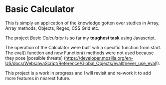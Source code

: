 # Basic Calculator

This is simply an application of the knowledge gotten over studies in Array, Array methods, Objects, Regex, CSS Grid etc.

The project _Basic Calculator_ is so far my **toughest task** using Javascript.

The operation of the Calculator were built wih a specific function from start. The eval() function and new Function() methods were not used because they pose [possible threats] (https://developer.mozilla.org/en-US/docs/Web/JavaScript/Reference/Global_Objects/eval#never_use_eval!).

This project is a work in progress and I will revisit and re-work it to add more features in nearest future.